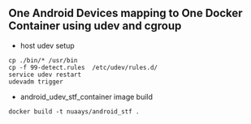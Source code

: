 

## One Android Devices mapping to One Docker Container using udev and cgroup

* host udev setup

```
cp ./bin/* /usr/bin
cp -f 99-detect.rules  /etc/udev/rules.d/
service udev restart
udevadm trigger
```

* android_udev_stf_container image build

```
docker build -t nuaays/android_stf .
```
